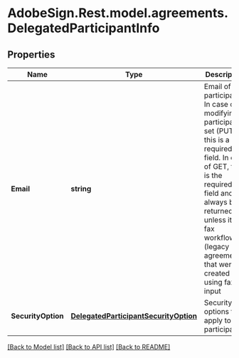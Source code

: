 # AdobeSign.Rest.model.agreements.DelegatedParticipantInfo
## Properties

Name | Type | Description | Notes
------------ | ------------- | ------------- | -------------
**Email** | **string** | Email of the participant. In case of modifying a participant set (PUT) this is a required field. In case of GET, this is the required field and will always be returned unless it is a fax workflow (legacy agreements) that were created using fax as input | [optional] 
**SecurityOption** | [**DelegatedParticipantSecurityOption**](DelegatedParticipantSecurityOption.md) | Security options that apply to the participant. | [optional] 

[[Back to Model list]](../README.md#documentation-for-models) [[Back to API list]](../README.md#documentation-for-api-endpoints) [[Back to README]](../README.md)

